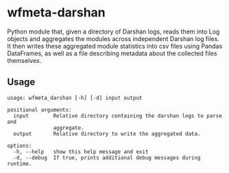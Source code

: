 # wfmeta-darshan

Python module that, given a directory of Darshan logs, reads them into Log objects and aggregates the modules across independent Darshan log files. It then writes these aggregated module statistics into csv files using Pandas DataFrames, as well as a file describing metadata about the collected files themselves.

## Usage

```
usage: wfmeta_darshan [-h] [-d] input output

positional arguments:
  input        Relative directory containing the darshan logs to parse and
               aggregate.
  output       Relative directory to write the aggregated data.

options:
  -h, --help   show this help message and exit
  -d, --debug  If true, prints additional debug messages during runtime.
```